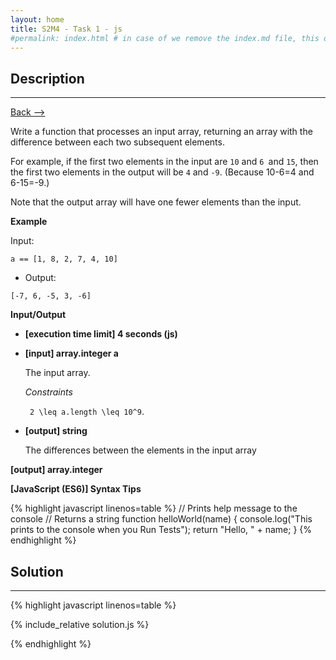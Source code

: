 ```yaml
---
layout: home
title: S2M4 - Task 1 - js
#permalink: index.html # in case of we remove the index.md file, this doc will be the index page
---
```


<div class="row">
<div class="columnStmt" markdown="1">

##  Description
------

[Back --> ](../README.md) 

Write a function that processes an input array, returning an array with the difference between each two subsequent elements.

For example, if the first two elements in the input are `10` and `6 `and `15`, then the first two elements in the output will be `4` and `-9`. (Because 10-6=4 and 6-15=-9.)

Note that the output array will have one fewer elements than the input.

**Example**

Input:

```
a == [1, 8, 2, 7, 4, 10]
```

-   Output:

```
[-7, 6, -5, 3, -6]
```

**Input/Output**

* **[execution time limit] 4 seconds (js)**

* **[input] array.integer a**

    The input array.

    *Constraints*
    
    <code type='math/tex'> 2 \leq a.length \leq 10^9</code>.

* **[output] string**

    The differences between the elements in the input array

**[output] array.integer**

**[JavaScript (ES6)] Syntax Tips**

{% highlight javascript linenos=table %}
// Prints help message to the console
// Returns a string
function helloWorld(name) {
    console.log("This prints to the console when you Run Tests");
    return "Hello, " + name;
}
{% endhighlight %}

</div>
<div class="columnSol" markdown="1">

## Solution
------

{% highlight javascript linenos=table %}

{% include_relative solution.js %}

{% endhighlight %}

</div>
</div>